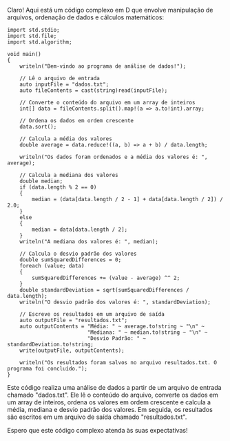 Claro! Aqui está um código complexo em D que envolve manipulação de arquivos, ordenação de dados e cálculos matemáticos:

```
import std.stdio;
import std.file;
import std.algorithm;

void main()
{
    writeln("Bem-vindo ao programa de análise de dados!");

    // Lê o arquivo de entrada
    auto inputFile = "dados.txt";
    auto fileContents = cast(string)read(inputFile);

    // Converte o conteúdo do arquivo em um array de inteiros
    int[] data = fileContents.split().map!(a => a.to!int).array;

    // Ordena os dados em ordem crescente
    data.sort();

    // Calcula a média dos valores
    double average = data.reduce!((a, b) => a + b) / data.length;

    writeln("Os dados foram ordenados e a média dos valores é: ", average);

    // Calcula a mediana dos valores
    double median;
    if (data.length % 2 == 0)
    {
        median = (data[data.length / 2 - 1] + data[data.length / 2]) / 2.0;
    }
    else
    {
        median = data[data.length / 2];
    }
    writeln("A mediana dos valores é: ", median);

    // Calcula o desvio padrão dos valores
    double sumSquaredDifferences = 0;
    foreach (value; data)
    {
        sumSquaredDifferences += (value - average) ^^ 2;
    }
    double standardDeviation = sqrt(sumSquaredDifferences / data.length);
    writeln("O desvio padrão dos valores é: ", standardDeviation);

    // Escreve os resultados em um arquivo de saída
    auto outputFile = "resultados.txt";
    auto outputContents = "Média: " ~ average.to!string ~ "\n" ~
                          "Mediana: " ~ median.to!string ~ "\n" ~
                          "Desvio Padrão: " ~ standardDeviation.to!string;
    write(outputFile, outputContents);

    writeln("Os resultados foram salvos no arquivo resultados.txt. O programa foi concluído.");
}
```

Este código realiza uma análise de dados a partir de um arquivo de entrada chamado "dados.txt". Ele lê o conteúdo do arquivo, converte os dados em um array de inteiros, ordena os valores em ordem crescente e calcula a média, mediana e desvio padrão dos valores. Em seguida, os resultados são escritos em um arquivo de saída chamado "resultados.txt".

Espero que este código complexo atenda às suas expectativas!